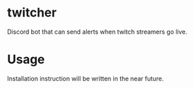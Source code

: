 # twitcher
Discord bot that can send alerts when twitch streamers go live.

# Usage
Installation instruction will be written in the near future.
